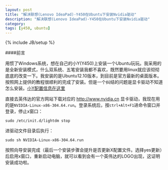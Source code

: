 ```yaml
---
layout: post
title: "解决联想(Lenovo IdeaPad)-Y450在Ubuntu下安装Nvidia驱动"
description: "解决联想(Lenovo IdeaPad)-Y450在Ubuntu下安装Nvidia驱动"
category: 
tags: [y450, ubuntu]
---
```

{% include JB/setup %}

####前言

用惯了Windows系统，想在自己的小Y(Y450)上安装一个Ubuntu玩玩。我采用的是全新安装模式，什么双系统、五笔安装我都不喜欢，既然要用linux就应该彻彻底底的改变一下。我安装的是Ubuntu12.10版本，到目前是官方最新的桌面版本。按照网上提供的教程很顺利的完成了安装。但是一个纠结的问题是显卡驱动不知道怎么安装。[小Y配置信息在这里](http://detail.zol.com.cn/notebook/index217336.shtml)

直接去英伟达的官方网站下载对应的 http://www.nvidia.cn 显卡驱动，我现在用的是`NVIDIA-Linux-x86-304.64.run`。登录系统后，按`ctrl+Alt+F1`进命令窗口并登录，停止x窗口：

    sudo /etc/init.d/lightdm stop

进驱动文件目录后执行：

    sudo sh NVIDIA-Linux-x86-304.64.run

按照向导安装完成（最后一个安装步骤会提升是否更新X配置文件。选择yes更新）后启用x窗口，重新启动电脑，就可以看到会有一个英伟达的LOGO出现，这证明安装成功啦。